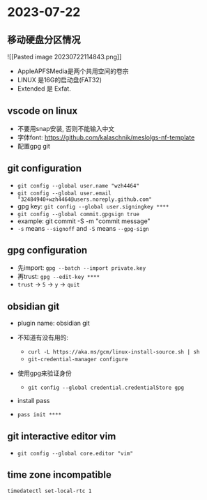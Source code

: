 # 2023-07-22

## 移动硬盘分区情况

![[Pasted image 20230722114843.png]]

- AppleAPFSMedia是两个共用空间的卷宗
- LINUX 是16G的启动盘(FAT32)
- Extended 是 Exfat.

## vscode on linux

- 不要用snap安装, 否则不能输入中文
- 字体font: <https://github.com/kalaschnik/meslolgs-nf-template>
- 配置gpg git

## git configuration

- `git config --global user.name "wzh4464"`
- `git config --global user.email "32484940+wzh4464@users.noreply.github.com"`
- gpg key: `git config --global user.signingkey ****`
- `git config --global commit.gpgsign true`
- example: git commit -S -m "commit message"
- `-s` means `--signoff` and `-S` means `--gpg-sign`

## gpg configuration

- 先import: `gpg --batch --import private.key`
- 再trust: `gpg --edit-key ****`
- `trust` -> `5` -> `y` -> `quit`

## obsidian git

- plugin name: obsidian git
- 不知道有没有用的:
  - `curl -L https://aka.ms/gcm/linux-install-source.sh | sh`
  - `git-credential-manager configure`
- 使用gpg来验证身份
  - `git config --global credential.credentialStore gpg`

- install pass
- `pass init ****`

## git interactive editor vim

- `git config --global core.editor "vim"`

## time zone incompatible

`timedatectl set-local-rtc 1` 